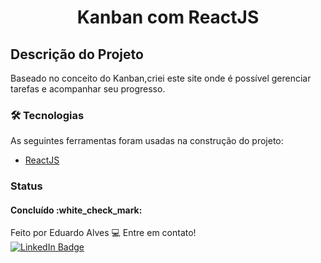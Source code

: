 
<h1 align="center">Kanban com ReactJS</h1>


## Descrição do Projeto
<p align="left">Baseado no conceito do Kanban,criei este site onde é possível gerenciar tarefas e acompanhar seu progresso.</p>

### 🛠 Tecnologias

As seguintes ferramentas foram usadas na construção do projeto:

- [ReactJS](https://www.typescriptlang.org/docs/](https://legacy.reactjs.org/docs/getting-started.html))

### Status

<h4 align="left"> 
	Concluído :white_check_mark:
</h4>

Feito por Eduardo Alves :computer: Entre em contato!<br/>
[![LinkedIn Badge](https://img.shields.io/badge/linkedin-%230077B5.svg?style=for-the-badge&logo=linkedin&logoColor=white)](https://www.linkedin.com/in/deveduardo-alves/)
